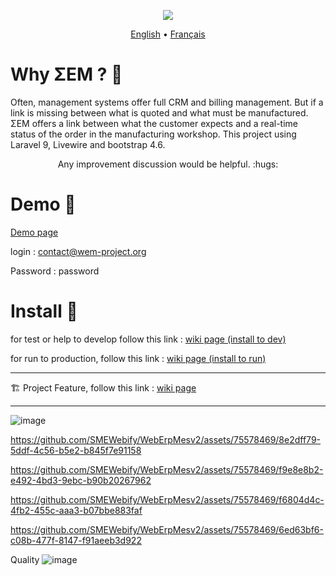 <p align="center">
    <img src="https://github.com/SMEWebify/WebErpMesv2/assets/75578469/536ad6ff-e27e-41ca-bac1-00c6662ca827">
</p>


<p align="center">
  <a href="https://github.com/SMEWebify/WebErpMesv2/blob/WEM-2.0/README.md">English</a> •
  <a href="https://github.com/SMEWebify/WebErpMesv2/blob/WEM-2.0/docs/README.fr.md">Français</a>
</p>



# Why ΣEM ? :monocle_face:

Often, management systems offer full CRM and billing management. But if a link is missing between what is quoted and what must be manufactured. ΣEM offers a link between what the customer expects and a real-time status of the order in the manufacturing workshop. This project using Laravel 9, Livewire and bootstrap 4.6.


<p align="center">Any improvement discussion would be helpful. :hugs:</p>

# Demo :eyes:

[Demo page](http://demo.wem-project.org) 

login : contact@wem-project.org 

Password : password

# Install :construction_worker:
for test or help to develop follow this link : [wiki page (install to dev)](https://github.com/SMEWebify/WebErpMesv2/wiki/Installation-Steps-(for-dev))

for run to production, follow this link :  [wiki page (install to run)](https://github.com/SMEWebify/WebErpMesv2/wiki/Installation-Steps-(for-production))

-----------------

:building_construction: Project Feature, follow this link : [wiki page](https://github.com/SMEWebify/WebErpMesv2/wiki/Features)
  
-----------------

![image](https://github.com/SMEWebify/WebErpMesv2/assets/75578469/07840f20-081d-47d3-b892-14f86b5ecc44)



https://github.com/SMEWebify/WebErpMesv2/assets/75578469/8e2dff79-5ddf-4c56-b5e2-b845f7e91158


https://github.com/SMEWebify/WebErpMesv2/assets/75578469/f9e8e8b2-e492-4bd3-9ebc-b90b20267962



https://github.com/SMEWebify/WebErpMesv2/assets/75578469/f6804d4c-4fb2-455c-aaa3-b07bbe883faf




https://github.com/SMEWebify/WebErpMesv2/assets/75578469/6ed63bf6-c08b-477f-8147-f91aeeb3d922



Quality
![image](https://github.com/SMEWebify/WebErpMesv2/assets/75578469/5510ee89-2257-4906-94f5-273cf8315322)









